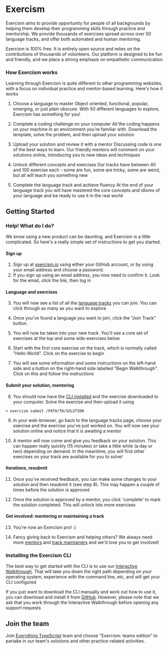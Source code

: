 # Exercism 
Exercism aims to provide opportunity for people of all backgrounds by helping them develop their programming skills through practice and mentorship. We provide thousands of exercises spread across over 50 language tracks, and offer both automated and human mentoring.

Exercism is 100% free. It is entirely open source and relies on the contributions of thousands of volunteers. Our platform is designed to be fun and friendly, and we place a strong emphasis on empathetic communication

### How Exercism works
Learning through Exercism is quite different to other programming websites, with a focus on individual practice and mentor-based learning. Here's how it works

1. Choose a language to master
Object oriented, functional, popular, emerging, or just plain obscure. With 50 different languages to explore, Exercism has something for you!

2. Complete a coding challenge on your computer
All the coding happens on your machine in an environment you're familiar with. Download the template, solve the problem, and then upload your solution

3. Upload your solution and review it with a mentor
Discussing code is one of the best ways to learn. Our friendly mentors will comment on your solutions online, introducing you to new ideas and techniques

4. Unlock different concepts and exercises
Our tracks have between 40 and 100 exercise each - some are fun, some are tricky, some are weird, but all will teach you something new


5. Complete the language track and achieve fluency
At the end of your language track you will have mastered the core concepts and idioms of your language and be ready to use it in the real world

## Getting Started
### Help! What do I do?
We know using a new product can be daunting, and Exercism is a little complicated. So here's a really simple set of instructions to get you started.

#### Sign up
1. Sign up at [exercism.io](https://exercism.io/) using either your GitHub account, or by using your email address and choose a password.
2. If you sign up using an email address, you now need to confirm it. Look for the email, click the link, then log in

#### Language and exercises
3. You will now see a list of all the [language tracks](https://exercism.io/tracks) you can join. You can click through as many as you want to explore

4. Once you've found a language you want to join, click the "Join Track" button.

5. You will now be taken into your new track. You'll see a core set of exercises at the top and some side-exercises below

6. Start with the first core exercise on the track, which is normally called "Hello World". Click on the exercise to begin

7. You will see some information and some instructions on the left-hand side and a button on the right-hand side labelled "Begin Walkthrough". Click on this and follow the instructions

#### Submit your solution, mentoring
8. You should now have the [CLI installed](#installing-the-exercism-cli) and the exercise downloaded to your computer. Solve the exercise and then upload it using 
```
> exercism submit /PATH/TO/SOLUTION
```

9. In your web-browser, go back to the language tracks page, choose your exercise and the exercise you've just worked on. You will now see your solution online and notice that it is awaiting a mentor

10. A mentor will now come and give you feedback on your solution. This can happen really quickly (15 minutes) or take a little while (a day or two) depending on demand. In the meantime, you will find other exercises on your track are available for you to solve!

#### Iterations, resubmit
11. Once you've received feedback, you can make some changes to your solution and then resubmit it (see step 8). This may happen a couple of times before the solution is approved

12. Once the solution is approved by a mentor, you click 'complete' to mark the solution completed. This will unlock lots more exercises

#### Get involved: mentoring or maintaining a track
13. You're now an Exercism pro! :)

14. Fancy giving back to Exercism and helping others? We always need more [mentors](http://mentoring.exercism.io/) and [track maintainers](https://exercism.io/become-a-maintainer) and we'd love you to get involved!

### Installing the Exercism CLI
The best way to get started with the CLI is to use our [Interactive Walkthrough](https://exercism.io/cli-walkthrough). That will take you down the right path depending on your operating system, experience with the command line, etc, and will get your CLI configured

If you just want to download the CLI manually and work out how to use it, you can download and install it from [GitHub](https://github.com/exercism/cli/releases/latest). However, please note that we ask that you work through the Interactive Walkthrough before opening any support requests

## Join the team
Join [Everything TypeScript](https://teams.exercism.io/teams/everything-typescript) team and choose "Exercism: teams edition" to partake in our team's solutions and other practice-related activities.